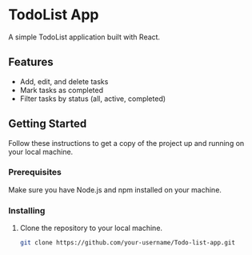 # TodoList App

A simple TodoList application built with React.

## Features

- Add, edit, and delete tasks
- Mark tasks as completed
- Filter tasks by status (all, active, completed)

## Getting Started

Follow these instructions to get a copy of the project up and running on your local machine.

### Prerequisites

Make sure you have Node.js and npm installed on your machine.

### Installing

1. Clone the repository to your local machine.

   ```bash
   git clone https://github.com/your-username/Todo-list-app.git
